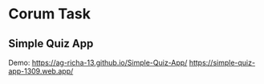 # Corum Task
## Simple Quiz App
Demo: https://ag-richa-13.github.io/Simple-Quiz-App/
https://simple-quiz-app-1309.web.app/
